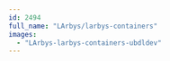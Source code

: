 ```yaml
---
id: 2494
full_name: "LArbys/larbys-containers"
images: 
  - "LArbys-larbys-containers-ubdldev"
---
```

